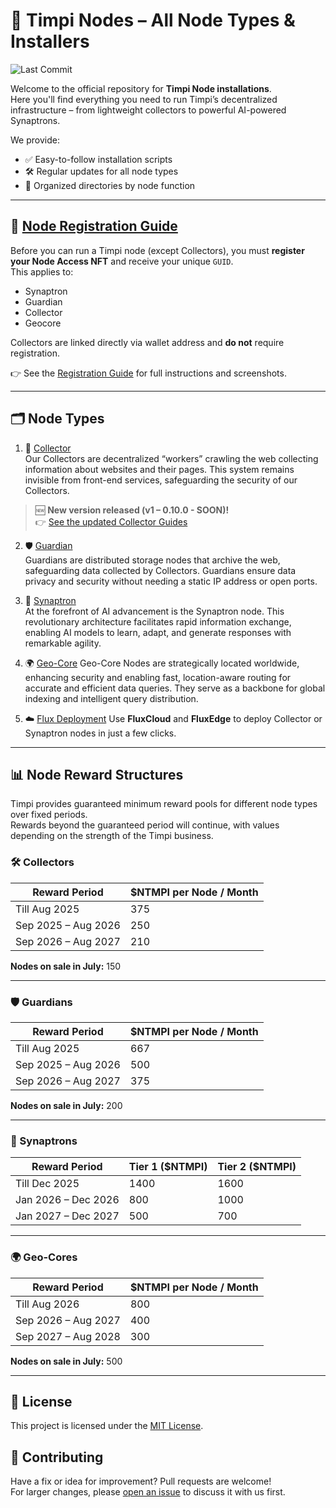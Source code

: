 # 🧠 Timpi Nodes – All Node Types & Installers

![Last Commit](https://img.shields.io/github/last-commit/Timpi-official/Nodes)

Welcome to the official repository for **Timpi Node installations**.  
Here you'll find everything you need to run Timpi’s decentralized infrastructure – from lightweight collectors to powerful AI-powered Synaptrons.

We provide:
- ✅ Easy-to-follow installation scripts  
- 🛠️ Regular updates for all node types  
- 📁 Organized directories by node function

---

## 📝 [Node Registration Guide](https://github.com/Timpi-official/Nodes/blob/main/Registration/RegisterNodes.md)

Before you can run a Timpi node (except Collectors), you must **register your Node Access NFT** and receive your unique `GUID`.  
This applies to:
- Synaptron
- Guardian
- Collector
- Geocore

Collectors are linked directly via wallet address and **do not** require registration.

👉 See the [Registration Guide](https://github.com/Timpi-official/Nodes/blob/main/Registration/RegisterNodes.md) for full instructions and screenshots.

---

## 🗂 Node Types

1. 🔄 [Collector](https://github.com/Timpi-official/Nodes/tree/main/Collector)  
   Our Collectors are decentralized “workers” crawling the web collecting information about websites and their pages. This system remains invisible from front-end services, safeguarding the security of our Collectors.
> 🆕 **New version released (v1 – 0.10.0 - SOON)!**  
> 👉 [See the updated Collector Guides](https://github.com/Timpi-official/Nodes/blob/main/readme2.md)



2. 🛡️ [Guardian](https://github.com/Timpi-official/Nodes/tree/main/Guardian)  
   Guardians are distributed storage nodes that archive the web, safeguarding data collected by Collectors. Guardians ensure data privacy and security without needing a static IP address or open ports.

3. 🧬 [Synaptron](https://github.com/Timpi-official/Nodes/tree/main/Synaptron)  
   At the forefront of AI advancement is the Synaptron node. This revolutionary architecture facilitates rapid information exchange, enabling AI models to learn, adapt, and generate responses with remarkable agility.

4. 🌍 [Geo-Core](https://github.com/Timpi-official/Nodes/blob/main/Geocore/README.md)
Geo-Core Nodes are strategically located worldwide, enhancing security and enabling fast, location-aware routing for accurate and efficient data queries. They serve as a backbone for global indexing and intelligent query distribution.

5. ☁️ [Flux Deployment](https://github.com/Timpi-official/Nodes/blob/main/FluxDeployment/README.md)
   Use **FluxCloud** and **FluxEdge** to deploy Collector or Synaptron nodes in just a few clicks.
---

## 📊 Node Reward Structures

Timpi provides guaranteed minimum reward pools for different node types over fixed periods.  
Rewards beyond the guaranteed period will continue, with values depending on the strength of the Timpi business.

### 🛠️ Collectors
| Reward Period                     | $NTMPI per Node / Month |
|----------------------------------|--------------------------|
| Till Aug 2025                     | 375                      |
| Sep 2025 – Aug 2026               | 250                      |
| Sep 2026 – Aug 2027               | 210                      |

**Nodes on sale in July:** 150

---

### 🛡️ Guardians
| Reward Period                     | $NTMPI per Node / Month |
|----------------------------------|--------------------------|
| Till Aug 2025                     | 667                      |
| Sep 2025 – Aug 2026               | 500                      |
| Sep 2026 – Aug 2027               | 375                      |

**Nodes on sale in July:** 200

---

### 🧠 Synaptrons
| Reward Period                     | Tier 1 ($NTMPI) | Tier 2 ($NTMPI) |
|----------------------------------|----------------|----------------|
| Till Dec 2025                     | 1400           | 1600           |
| Jan 2026 – Dec 2026               | 800            | 1000           |
| Jan 2027 – Dec 2027               | 500            | 700            |

---

### 🌍 Geo-Cores
| Reward Period                     | $NTMPI per Node / Month |
|----------------------------------|--------------------------|
| Till Aug 2026                     | 800                      |
| Sep 2026 – Aug 2027               | 400                      |
| Sep 2027 – Aug 2028               | 300                      |

**Nodes on sale in July:** 500

---


## 📜 License

This project is licensed under the [MIT License](LICENSE).

## 🤝 Contributing

Have a fix or idea for improvement? Pull requests are welcome!  
For larger changes, please [open an issue](https://discord.com/channels/946982023245992006/1179427377844068493) to discuss it with us first.
